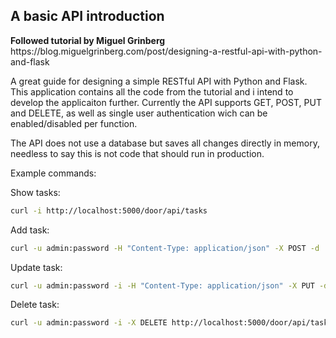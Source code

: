 <h2>A basic API introduction</h2>
<b>Followed tutorial by Miguel Grinberg</b>
https://blog.miguelgrinberg.com/post/designing-a-restful-api-with-python-and-flask

<p> A great guide for designing a simple RESTful API with Python and Flask.
This application contains all the code from the tutorial and i intend to develop the applicaiton further.
Currently the API supports GET, POST, PUT and DELETE, as well as single user authentication wich can be enabled/disabled per function.

The API does not use a database but saves all changes directly in memory, needless to say this is not code that should run in production.

Example commands:

Show tasks:
```bash
curl -i http://localhost:5000/door/api/tasks
```
Add task:
```bash
curl -u admin:password -H "Content-Type: application/json" -X POST -d '{"title":"alarm", "description":"Turn alarm on/off"}' http://localhost:5000/door/api/tasks
```
Update task:
```bash
curl -u admin:password -i -H "Content-Type: application/json" -X PUT -d '{"done":true}' http://localhost:5000/door/api/tasks/3
```
Delete task:
```bash
curl -u admin:password -i -X DELETE http://localhost:5000/door/api/tasks/3
```
</p>

